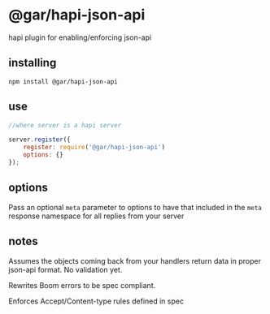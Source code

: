 # @gar/hapi-json-api

hapi plugin for enabling/enforcing json-api

## installing

```shell
npm install @gar/hapi-json-api
```

## use

```javascript
//where server is a hapi server

server.register({
    register: require('@gar/hapi-json-api')
    options: {}
});
```

## options

Pass an optional `meta` parameter to options to have that included in
the `meta` response namespace for all replies from your server

## notes

Assumes the objects coming back from your handlers return data in proper
json-api format. No validation yet.

Rewrites Boom errors to be spec compliant.

Enforces Accept/Content-type rules defined in spec
